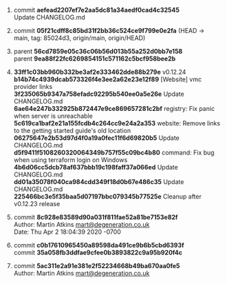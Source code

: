 1. commit **aefead2207ef7e2aa5dc81a34aedf0cad4c32545**  
    Update CHANGELOG.md
    
2. commit **05f21cdff8c85bd31f2bb36c524ce9f799e0e2fa** (HEAD -> main, tag: 85024d3, origin/main, origin/HEAD)

3. parent **56cd7859e05c36c06b56d013b55a252d0bb7e158**  
   parent **9ea88f22fc6269854151c571162c5bcf958bee2b**
4. **33ff1c03bb960b332be3af2e333462dde88b279e** v0.12.24  
**b14b74c4939dcab573326f4e3ee2a62e23e12f89** [Website] vmc provider links  
**3f235065b9347a758efadc92295b540ee0a5e26e** Update CHANGELOG.md  
**6ae64e247b332925b872447e9ce869657281c2bf** registry: Fix panic when server is unreachable  
**5c619ca1baf2e21a155fcdb4c264cc9e24a2a353** website: Remove links to the getting started guide's old location  
**06275647e2b53d97d4f0a19a0fec11f6d69820b5** Update CHANGELOG.md  
**d5f9411f5108260320064349b757f55c09bc4b80** command: Fix bug when using terraform login on Windows  
**4b6d06cc5dcb78af637bbb19c198faff37a066ed** Update CHANGELOG.md  
**dd01a35078f040ca984cdd349f18d0b67e486c35** Update CHANGELOG.md  
**225466bc3e5f35baa5d07197bbc079345b77525e** Cleanup after v0.12.23 release  

5. commit **8c928e83589d90a031f811fae52a81be7153e82f**  
   Author: Martin Atkins <mart@degeneration.co.uk>  
   Date:   Thu Apr 2 18:04:39 2020 -0700

6. commit **c0b17610965450a89598da491ce9b6b5cbd6393f**  
   commit **35a058fb3ddfae9cfee0b3893822c9a95b920f4c**

7. commit **5ac311e2a91e381e2f52234668b49ba670aa0fe5**  
   Author: Martin Atkins <mart@degeneration.co.uk>
